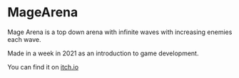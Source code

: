 # MageArena
 Mage Arena is a top down arena with infinite waves with increasing enemies each wave.
 
 Made in a week in 2021 as an introduction to game development.
 
 You can find it on [itch.io](https://heyimj0hn.itch.io/mage-arena)
